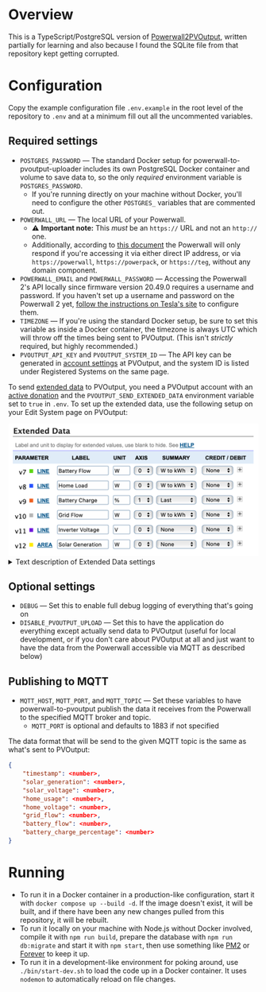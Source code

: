 # Overview
This is a TypeScript/PostgreSQL version of [Powerwall2PVOutput](https://github.com/ekul135/Powerwall2PVOutput/), written partially for learning and also because I found the SQLite file from that repository kept getting corrupted.

# Configuration
Copy the example configuration file `.env.example` in the root level of the repository to `.env` and at a minimum fill out all the uncommented variables.

## Required settings
* `POSTGRES_PASSWORD` — The standard Docker setup for powerwall-to-pvoutput-uploader includes its own PostgreSQL Docker container and volume to save data to, so the only _required_ environment variable is `POSTGRES_PASSWORD`.
    * If you're running directly on your machine without Docker, you'll need to configure the other `POSTGRES_` variables that are commented out.
* `POWERWALL_URL` — The local URL of your Powerwall.
    * ⚠️ **Important note:** This _must_ be an `https://` URL and not an `http://` one.
    * Additionally, according to [this document](https://github.com/vloschiavo/powerwall2?tab=readme-ov-file#a-note-about-https-and-ssl-certificates) the Powerwall will only respond if you're accessing it via either direct IP address, or via `https://powerwall`, `https://powerpack`, or `https://teg`, without any domain component.
* `POWERWALL_EMAIL` and `POWERWALL_PASSWORD` — Accessing the Powerwall 2's API locally since firmware version 20.49.0 requires a username and password. If you haven't set up a username and password on the Powerwall 2 yet, [follow the instructions on Tesla's site](https://www.tesla.com/support/energy/powerwall/own/monitoring-from-home-network) to configure them.
* `TIMEZONE` — If you're using the standard Docker setup, be sure to set this variable as inside a Docker container, the timezone is always UTC which will throw off the times being sent to PVOutput. (This isn't _strictly_ required, but highly recommended.)
* `PVOUTPUT_API_KEY` and `PVOUTPUT_SYSTEM_ID` — The API key can be generated in [account settings](https://pvoutput.org/account.jsp) at PVOutput, and the system ID is listed under Registered Systems on the same page.

To send [extended data](https://pvoutput.org/help.html#extendeddata) to PVOutput, you need a PVOutput account with an [active donation](https://pvoutput.org/donate.jsp) and the `PVOUTPUT_SEND_EXTENDED_DATA` environment variable set to `true` in `.env`. To set up the extended data, use the following setup on your Edit System page on PVOutput:

<picture>
    <source media="(prefers-color-scheme: dark)" srcset="images/extended-data-dark.png">
    <source media="(prefers-color-scheme: light)" srcset="images/extended-data-light.png">
    <img alt="Screenshot of the Extended Data settings on PVOutput" src="images/extended-data-light.png">
</picture>

<details>
<summary>Text description of Extended Data settings</summary>

| Parameter    | Label            | Unit | Axis | Summary  |
|--------------|------------------|------|------|----------|
| **v7** Line  | Battery Flow     | W    | 0    | W to kWh |
| **v8** Line  | Home Load        | W    | 0    | W to kWh |
| **v9** Line  | Battery Charge   | %    | 1    | Last     |
| **v10** Line | Grid Flow        | W    | 0    | W to kWh |
| **v11** Line | Inverter Voltage | V    | 0    | None     |
| **v12** Area | Solar Generation | W    | 0    | None     |
</details>

## Optional settings
* `DEBUG` — Set this to enable full debug logging of everything that's going on
* `DISABLE_PVOUTPUT_UPLOAD` — Set this to have the application do everything except actually send data to PVOutput (useful for local development, or if you don't care about PVOutput at all and just want to have the data from the Powerwall accessible via MQTT as described below)

## Publishing to MQTT
* `MQTT_HOST`, `MQTT_PORT`, and `MQTT_TOPIC` — Set these variables to have powerwall-to-pvoutput publish the data it receives from the Powerwall to the specified MQTT broker and topic.
    * `MQTT_PORT` is optional and defaults to 1883 if not specified

The data format that will be send to the given MQTT topic is the same as what's sent to PVOutput:

```json
{
    "timestamp": <number>,
    "solar_generation": <number>,
    "solar_voltage": <number>,
    "home_usage": <number>,
    "home_voltage": <number>,
    "grid_flow": <number>,
    "battery_flow": <number>,
    "battery_charge_percentage": <number>
}
```

# Running
* To run it in a Docker container in a production-like configuration, start it with `docker compose up --build -d`. If the image doesn't exist, it will be built, and if there have been any new changes pulled from this repository, it will be rebuilt.
* To run it locally on your machine with Node.js without Docker involved, compile it with `npm run build`, prepare the database with `npm run db:migrate` and start it with `npm start`, then use something like [PM2](https://pm2.keymetrics.io) or [Forever](https://www.npmjs.com/package/forever) to keep it up.
* To run it in a development-like environment for poking around, use `./bin/start-dev.sh` to load the code up in a Docker container. It uses `nodemon` to automatically reload on file changes.

